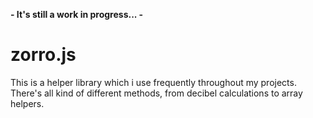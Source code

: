 **- It's still a work in progress... -**

# zorro.js

This is a helper library which i use frequently throughout my projects.
There's all kind of different methods, from decibel calculations to array helpers.
